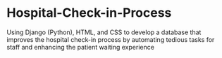 # Hospital-Check-in-Process
Using Django (Python), HTML, and CSS to develop a database that improves the hospital check-in process by automating tedious tasks for staff and enhancing the patient waiting experience
